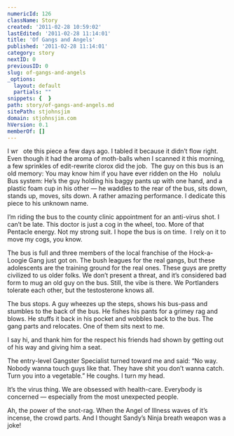 ```yaml
---
numericId: 126
className: Story
created: '2011-02-28 10:59:02'
lastEdited: '2011-02-28 11:14:01'
title: 'Of Gangs and Angels'
published: '2011-02-28 11:14:01'
category: story
nextID: 0
previousID: 0
slug: of-gangs-and-angels
_options:
  layout: default
  partials: ""
snippets: {  }
path: story/of-gangs-and-angels.md
sitePath: stjohnsjim
domain: stjohnsjim.com
hVersion: 0.1
memberOf: []
---
```

I wr &nbsp; ote this piece a few days ago. I tabled it because it didn&rsquo;t flow right. Even though it had the aroma of moth-balls when I scanned it this morning, a few sprinkles of edit-rewrite clorox did the job. &nbsp;The guy on this bus is an old memory: You may know him if you have ever ridden on the Ho &nbsp; nolulu Bus system: He&rsquo;s the guy holding his baggy pants up with one hand, and a plastic foam cup in his other &mdash; he waddles to the rear of the bus, sits down, stands up, moves, sits down. A rather amazing performance. I dedicate this piece to his unknown name.

I&rsquo;m riding the bus to the county clinic appointment for an anti-virus shot. I can&rsquo;t be late. This doctor is just a cog in the wheel, too. More of that Pentacle energy. Not my strong suit. I hope the bus is on time. &nbsp;I rely on it to move my cogs, you know.

The bus is full and three members of the local franchise of the Hock-a-Loogie Gang just got on. The bush leagues for the real gangs, but these adolescents are the training ground for the real ones. These guys are pretty civilized to us older folks. We don&rsquo;t present a threat, and it&rsquo;s considered bad form to mug an old guy on the bus. Still, the vibe is there. We Portlanders tolerate each other, but the testosterone knows all.

The bus stops. A guy wheezes up the steps, shows his bus-pass and stumbles to the back of the bus. He fishes his pants for a grimey rag and blows. He stuffs it back in his pocket and wobbles back to the bus. The gang parts and relocates. One of them sits next to me.

I say hi, and thank him for the respect his friends had shown by getting out of his way and giving him a seat.

The entry-level Gangster Specialist turned toward me and said: &ldquo;No way. Nobody wanna touch guys like that. They have shit you don&rsquo;t wanna catch. Turn you into a vegetable.&rdquo; He coughs. I turn my head.

It&rsquo;s the virus thing. We are obsessed with health-care. Everybody is concerned &mdash; especially from the most unexpected people.

Ah, the power of the snot-rag. When the Angel of Illness waves of it&rsquo;s incense, the crowd parts. And I thought Sandy&rsquo;s Ninja breath weapon was a joke!

